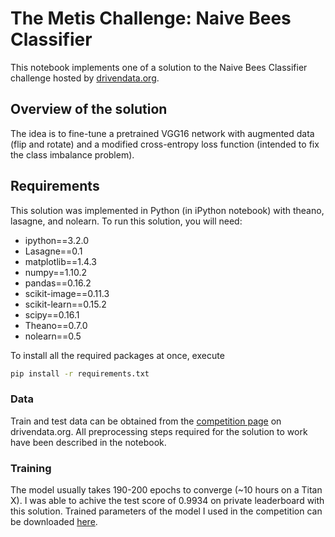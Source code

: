 # The Metis Challenge: Naive Bees Classifier

This notebook implements one of a solution to the Naive Bees Classifier challenge hosted by [drivendata.org](http://www.drivendata.org/competitions/8/).

## Overview of the solution
The idea is to fine-tune a pretrained VGG16 network with augmented data (flip and rotate) and a modified cross-entropy loss function (intended to fix the class imbalance problem).

## Requirements
This solution was implemented in Python (in iPython notebook) with theano, lasagne, and nolearn. To run this solution, you will need:

- ipython==3.2.0
- Lasagne==0.1
- matplotlib==1.4.3
- numpy==1.10.2
- pandas==0.16.2
- scikit-image==0.11.3
- scikit-learn==0.15.2
- scipy==0.16.1
- Theano==0.7.0
- nolearn==0.5

To install all the required packages at once, execute
```bash
pip install -r requirements.txt
```

### Data
Train and test data can be obtained from the [competition page](http://www.drivendata.org/competitions/8/) on drivendata.org. All preprocessing steps required for the solution to work have been described in the notebook.

### Training
The model usually takes 190-200 epochs to converge (~10 hours on a Titan X). I was able to achive the test score of 0.9934 on private leaderboard with this solution. Trained parameters of the model I used in the competition can be downloaded [here](https://googledrive.com/host/0B8YMpG0XziP0TzA4aGhEUHFkckE).
